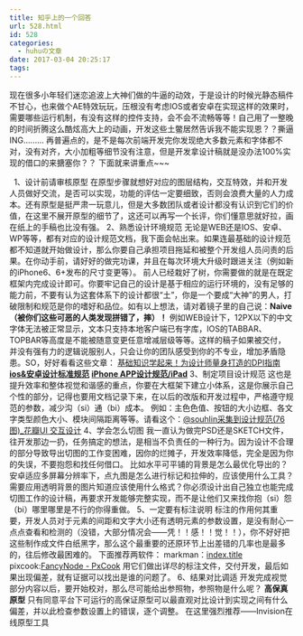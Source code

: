 ```yaml
---
title: 知乎上的一个回答
url: 528.html
id: 528
categories:
  - huhuの文章
date: 2017-03-04 20:25:17
tags:
---
```


现在很多小年轻们迷恋追波上大神们做的牛逼的动效，于是设计的时候光静态稿件不甘心，也来做个AE特效玩玩，压根没有考虑IOS或者安卓在实现这样的效果时，需要哪些运行机制，有没有这样的控件支持，会不会不流畅等等！自己用了一整晚的时间折腾这么酷炫高大上的动画，开发这些土鳖居然告诉我不能实现恩？？撕逼ING......... 再普遍点的，是不是每次前端开发完你发现绝大多数元素和字体都不对，没有对齐，大小加粗等细节没有注意，但是开发拿设计稿就是没办法100%实现的借口的来搪塞你？？ 下面就来讲重点~~~

  1、设计前请审核原型 在原型步骤就想好对应的图层结构，交互特效，并和开发人员做好交流，是否可以实现，功能的评估一定要细致，否则会浪费大量的人力成本。还有原型是挺严肃一玩意儿，但是大多数团队或者设计都没有认识到它们的价值，在这里不展开原型的细节了，这还可以再写一个长评，你们懂意思就好拉，画在纸上的手稿也比没有强。 2、熟悉设计环境规范 无论是WEB还是IOS、安卓、WP等等，都有对应的设计规范文档，我下面会帖出来。如果连最基础的设计规范都不知道就开始做设计，那么你要自己承担项目拖延和被整个开发组人员问责的后果。在你动手前，请好好的做完功课，并且在每次环境大升级时跟进关注（例如新的iPhone6、6+发布的尺寸变更等）。 前人已经栽好了树，你需要做的就是在既定框架内完成设计即可。你要牢记自己的设计是基于相应的运行环境的，没有足够的能力前，不要有认为这套体系下的设计都很“土”，你是一个要成“大神”的男人，打破限制和规范是你的嗜好和品位。如有以上想法，请对着镜子里的自己说：**Naive（被你们这些可恶的人类发现拼错了，摔）！** 例如WEB设计下，12PX以下的中文字体无法被正常显示，文本只支持本地客户端已有字库，IOS的TABBAR、TOPBAR等高度是不能被随意变更任意增减层级等等。这样的稿子如果被交付，并没有强有力的逻辑说服别人，只会让你的团队感受到你的不专业，增加矛盾隐患。SO，好好看看这些文章： [基础知识学起来！为设计师量身打造的DPI指南](https://link.zhihu.com/?target=http%3A//www.uisdc.com/designers-guide-to-dpi) **[ios&安卓设计标准规范](https://link.zhihu.com/?target=http%3A//www.ui.cn/project.php%3Fid%3D33707)** **[iPhone APP设计规范/iPad](https://link.zhihu.com/?target=http%3A//huaban.com/pins/295640533/)** 3、制定项目设计规范 这也是提升效率和整体视觉和谐感的重点，你要在大框架下建立小体系，这是你展示自己个性的部分，记得也要用文档记录下来，在以后的改版和开发过程中，严格遵守规范的参数，减少沟（si）通（bi）成本。 例如：主色色值、按钮的大小边框、各文字类型颜色大小、模块间隔距离等等。请看这个：[@souhlin采集到设计规范(76图)_花瓣UI 交互设计](https://link.zhihu.com/?target=http%3A//huaban.com/pins/290160881/) 4、学会怎么切图 我一直认为做完PSD还是SKETCH文件，往开发那边一扔，任务搞定的想法，是相当不负责任的一种行为。因为设计不合理的部分导致导出切图的工作变困难，因你的烂摊子，开发效率降低，完全是因为你的失误，不要抱怨和找任何借口。 比如水平可平铺的背景是怎么最优化导出的？安卓适应多屏幕分辨率下，点九图是怎么进行标记和拉伸的，应该使用什么工具？需要应用透明背景的图片知道应该使用什么格式？你必须设计出自己独立也能完成切图工作的设计稿，再要求开发能够完整实现，而不是让他们又来找你抱（si）怨（bi）哪里哪里是不行的你得重做。 5、一定要有标注说明 标注的作用何其重要，开发人员对于元素的间距和文字大小还有透明元素的参数设置，是没有耐心一点点查看和检测的（没错，大部分情况会——凭！！感！！觉！！），你不好好把这些制作成文件白纸黑字，那么这个最重要的还原环节上出差错的几率也是最多的，往后修改最困难的。 下面推荐两软件： markman：[index.title](https://link.zhihu.com/?target=http%3A//www.getmarkman.com) pixcook:[FancyNode - PxCook](https://link.zhihu.com/?target=http%3A//www.fancynode.com.cn) 用它们做出详尽的标注文件，交付开发，最后如果出现偏差，就有证据可以找出是谁的问题了。 6、结果对比调适 开发完成视觉部分内容以后，要开始校对，那么尽可能给出参照物，参照物是什么呢？ **高保真原型** 只有同意平台下可运行的高保证原型可以最直观对比设计到实现之间有什么偏差，并以此检查参数设置上的错误，逐个调整。 在这里强烈推荐——Invision在线原型工具
